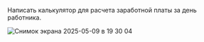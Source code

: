 Написать калькулятор для расчета заработной платы за день работника.


![Снимок экрана 2025-05-09 в 19 30 04](https://github.com/user-attachments/assets/7845be1a-6f5e-42f0-a548-33905afa94b9)
